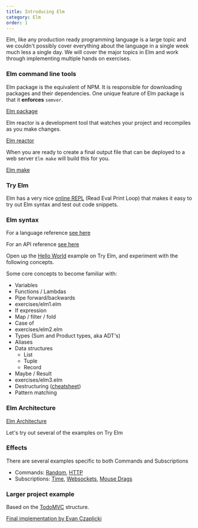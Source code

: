 ```yaml
---
title: Introducing Elm
category: Elm
order: 1
---
```


Elm, like any production ready programming language is a large topic and we couldn't possibly cover everything about the language in a single week much less a single day. We will cover the major topics in Elm and work through implementing multiple hands on exercises.

### Elm command line tools

Elm package is the equivalent of NPM. It is responsible for downloading packages and their dependencies. One unique feature of Elm package is that it **enforces** `semver`.

[Elm package](https://guide.elm-lang.org/install.html#elm-package)

Elm reactor is a development tool that watches your project and recompiles as you make changes.

[Elm reactor](https://guide.elm-lang.org/install.html#elm-reactor)

When you are ready to create a final output file that can be deployed to a web server `Elm make` will build this for you.

[Elm make](https://guide.elm-lang.org/install.html#elm-make)

### Try Elm

Elm has a very nice [online REPL](http://elm-lang.org/try) (Read Eval Print Loop) that makes it easy to try out Elm syntax and test out code snippets.

### Elm syntax

For a language reference [see here](https://guide.elm-lang.org/core_language.html)

For an API reference [see here](http://package.elm-lang.org/packages/elm-lang/core)

Open up the [Hello World](http://elm-lang.org/examples/hello-html) example on Try Elm, and experiment with the following concepts.

Some core concepts to become familiar with:

- Variables
- Functions / Lambdas
- Pipe forward/backwards
- exercises/elm1.elm
- If expression
- Map / filter / fold
- Case of
- exercises/elm2.elm
- Types (Sum and Product types, aka ADT's)
- Aliases
- Data structures
  - List
  - Tuple
  - Record
- Maybe / Result
- exercises/elm3.elm
- Destructuring ([cheatsheet](https://gist.github.com/yang-wei/4f563fbf81ff843e8b1e))
- Pattern matching

### Elm Architecture

[Elm Architecture](https://guide.elm-lang.org/architecture/)

Let's try out several of the examples on Try Elm

### Effects

There are several examples specific to both Commands and Subscriptions

- Commands: [Random](http://elm-lang.org/examples/random), [HTTP](http://elm-lang.org/examples/http)
- Subscriptions: [Time](http://elm-lang.org/examples/time), [Websockets](http://elm-lang.org/examples/websockets), [Mouse Drags](http://elm-lang.org/examples/drag)

### Larger project example

Based on the [TodoMVC](http://todomvc.com/) structure.

[Final implementation by Evan Czaplicki](https://github.com/evancz/elm-todomvc)
